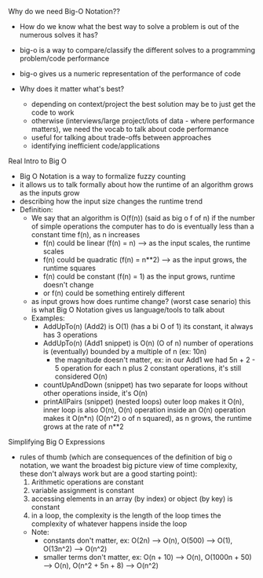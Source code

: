 Why do we need Big-O Notation??
  - How do we know what the best way to solve a problem is out of the numerous solves it has?
  - big-o is a way to compare/classify the different solves to a programming problem/code performance
  - big-o gives us a numeric representation of the performance of code
  
  - Why does it matter what's best?
    - depending on context/project the best solution may be to just get the code to work
    - otherwise (interviews/large project/lots of data - where performance matters), we need the vocab to talk about code performance
    - useful for talking about trade-offs between approaches
    - identifying inefficient code/applications

Real Intro to Big O
  - Big O Notation is a way to formalize fuzzy counting
  - it allows us to talk formally about how the runtime of an algorithm grows as the inputs grow
  - describing how the input size changes the runtime trend
  - Definition:
    - We say that an algorithm is O(f(n)) (said as big o f of n) if the number of simple operations the computer has to do is eventually less than a constant time f(n), as n increases
      - f(n) could be linear (f(n) = n) --> as the input scales, the runtime scales
      - f(n) could be quadratic (f(n) = n**2) --> as the input grows, the runtime squares
      - f(n) could be constant (f(n) = 1) as the input grows, runtime doesn't change
      - or f(n) could be something entirely different
    - as input grows how does runtime change? (worst case senario) this is what Big O Notation gives us language/tools to talk about
    - Examples:
      - AddUpTo(n) (Add2) is O(1) (has a bi O of 1) its constant, it always has 3 operations
      - AddUpTo(n) (Add1 snippet) is O(n) (O of n) number of operations is (eventually) bounded by a multiple of n (ex: 10n) 
        - the magnitude doesn't matter, ex: in our Add1 we had 5n + 2 - 5 operation for each n plus 2 constant operations, it's still considered O(n)
      - countUpAndDown (snippet) has two separate for loops without other operations inside, it's O(n)
      - printAllPairs (snippet) (nested loops) outer loop makes it O(n), inner loop is also O(n), O(n) operation inside an O(n) operation makes it O(n*n) (O(n^2) o of n squared), as n grows, the runtime grows at the rate of n**2

Simplifying Big O Expressions
- rules of thumb (which are consequences of the definition of big o notation, we want the broadest big picture view of time complexity, these don't always work but are a good starting point):
  1. Arithmetic operations are constant
  2. variable assignment is constant
  3. accessing elements in an array (by index) or object (by key) is constant
  4. in a loop, the complexity is the length of the loop times the complexity of whatever happens inside the loop
    - Note:
      - constants don't matter, ex: O(2n) --> O(n), O(500) --> O(1), O(13n^2) --> O(n^2)
      - smaller terms don't matter, ex: O(n + 10) --> O(n), O(1000n + 50) --> O(n), O(n^2 + 5n + 8) --> O(n^2)